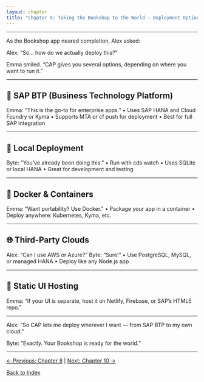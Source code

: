 ```yaml
---
layout: chapter
title: "Chapter 9: Taking the Bookshop to the World — Deployment Options"
---
```


---

As the Bookshop app neared completion, Alex asked:

Alex: “So… how do we actually deploy this?”

Emma smiled. “CAP gives you several options, depending on where you want to run it.”

---

## 🚀 SAP BTP (Business Technology Platform)  
Emma: “This is the go-to for enterprise apps.”
• Uses SAP HANA and Cloud Foundry or Kyma
• Supports MTA or cf push for deployment
• Best for full SAP integration

---

## 🧪 Local Deployment  
Byte: “You’ve already been doing this.”
• Run with cds watch
• Uses SQLite or local HANA
• Great for development and testing

---

## 🐳 Docker & Containers  
Emma: “Want portability? Use Docker.”
• Package your app in a container
• Deploy anywhere: Kubernetes, Kyma, etc.

---

## 🌐 Third-Party Clouds  
Alex: “Can I use AWS or Azure?”
Byte: “Sure!”
• Use PostgreSQL, MySQL, or managed HANA
• Deploy like any Node.js app

---

## 🧩 Static UI Hosting  
Emma: “If your UI is separate, host it on Netlify, Firebase, or SAP’s HTML5 repo.”

---

Alex: “So CAP lets me deploy wherever I want — from SAP BTP to my own cloud.”

Byte: “Exactly. Your Bookshop is ready for the world.”

---

[← Previous: Chapter 8](Chapter-8.md) | [Next: Chapter 10 →](Chapter-10.md)

[Back to Index](README.md)
